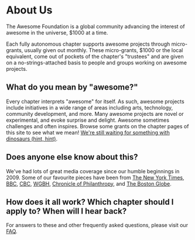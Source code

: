 # About Us

The Awesome Foundation is a global community advancing the interest of awesome in the universe, $1000 at a time.

Each fully autonomous chapter supports awesome projects through micro-grants, usually given out monthly. These micro-grants, $1000 or the local equivalent, come out of pockets of the chapter's "trustees" and are given on a no-strings-attached basis to people and groups working on awesome projects.

## What do you mean by "awesome?"

Every chapter interprets "awesome" for itself. As such, awesome projects include initiatives in a wide range of areas including arts, technology, community development, and more. Many awesome projects are novel or experimental, and evoke surprise and delight. Awesome sometimes challenges and often inspires. Browse some grants on the chapter pages of this site to see what we mean! [We're still waiting for something with dinosaurs (hint, hint)](http://www.youtube.com/watch?v=PPoYzyOn44M).

## Does anyone else know about this?

We've had lots of great media coverage since our humble beginnings in 2009. Some of our favourite pieces have been from [The New York Times](http://www.nytimes.com/2015/07/19/nyregion/awesome-foundation-new-york-chapter-invests-in-awesome-ideas.html), [BBC](http://www.bbc.com/news/magazine-23469438), [CBC](http://www.cbc.ca/player/Radio/Local+Shows/Ontario/In+Town+and+Out/ID/2509176460/), [WGBH](http://blogs.wgbh.org/innovation-hub/2014/6/13/giving-money-away-step-aside-bill-gates/), [Chronicle of Philanthropy](http://philanthropy.com/article/A-Quirky-Grass-Roots-Effort/131683/), and [The Boston Globe](http://www.boston.com/business/technology/articles/2011/10/10/tiny_grants_keep_awesome_ideas_coming/).

## How does it all work? Which chapter should I apply to? When will I hear back?

For answers to these and other frequently asked questions, please visit our [FAQ](<%= faq_path %>).
